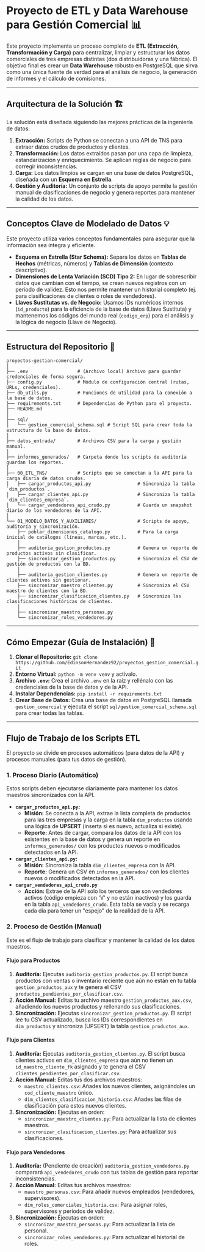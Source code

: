 # Proyecto de ETL y Data Warehouse para Gestión Comercial 📊

Este proyecto implementa un proceso completo de **ETL (Extracción, Transformación y Carga)** para centralizar, limpiar y estructurar los datos comerciales de tres empresas distintas (dos distribuidoras y una fábrica). El objetivo final es crear un **Data Warehouse** robusto en PostgreSQL que sirva como una única fuente de verdad para el análisis de negocio, la generación de informes y el cálculo de comisiones.

---
## Arquitectura de la Solución 🏗️

La solución está diseñada siguiendo las mejores prácticas de la ingeniería de datos:

1.  **Extracción:** Scripts de Python se conectan a una API de TNS para extraer datos crudos de productos y clientes.
2.  **Transformación:** Los datos extraídos pasan por una capa de limpieza, estandarización y enriquecimiento. Se aplican reglas de negocio para corregir inconsistencias.
3.  **Carga:** Los datos limpios se cargan en una base de datos PostgreSQL, diseñada con un **Esquema en Estrella**.
4.  **Gestión y Auditoría:** Un conjunto de scripts de apoyo permite la gestión manual de clasificaciones de negocio y genera reportes para mantener la calidad de los datos.

---
## Conceptos Clave de Modelado de Datos 💡

Este proyecto utiliza varios conceptos fundamentales para asegurar que la información sea íntegra y eficiente.

* **Esquema en Estrella (Star Schema):** Separa los datos en **Tablas de Hechos** (métricas, números) y **Tablas de Dimensión** (contexto descriptivo).
* **Dimensiones de Lenta Variación (SCD) Tipo 2:** En lugar de sobrescribir datos que cambian con el tiempo, se crean nuevos registros con un período de validez. Esto nos permite mantener un historial completo (ej. para clasificaciones de clientes o roles de vendedores).
* **Llaves Sustitutas vs. de Negocio:** Usamos IDs numéricos internos (`id_producto`) para la eficiencia de la base de datos (Llave Sustituta) y mantenemos los códigos del mundo real (`codigo_erp`) para el análisis y la lógica de negocio (Llave de Negocio).

---
## Estructura del Repositorio 📂

```
proyectos-gestion-comercial/
│
├── .env                  # (Archivo local) Archivo para guardar credenciales de forma segura.
├── config.py             # Módulo de configuración central (rutas, URLs, credenciales).
├── db_utils.py           # Funciones de utilidad para la conexión a la base de datos.
├── requirements.txt      # Dependencias de Python para el proyecto.
├── README.md
│
├── sql/
│   └── gestion_comercial_schema.sql # Script SQL para crear toda la estructura de la base de datos.
│
├── datos_entrada/        # Archivos CSV para la carga y gestión manual.
│
├── informes_generados/   # Carpeta donde los scripts de auditoría guardan los reportes.
│
├── 00_ETL_TNS/           # Scripts que se conectan a la API para la carga diaria de datos crudos.
│   ├── cargar_productos_api.py                 # Sincroniza la tabla `dim_productos`.
│   ├── cargar_clientes_api.py                  # Sincroniza la tabla `dim_clientes_empresa`.
│   └── cargar_vendedores_api_crudo.py          # Guarda un snapshot diario de los vendedores de la API.
│
└── 01_MODELO_DATOS_Y_AUXILIARES/               # Scripts de apoyo, auditoría y sincronización.
    ├── poblar_dimensiones_catalogo.py          # Para la carga inicial de catálogos (líneas, marcas, etc.).
    │
    ├── auditoria_gestion_productos.py          # Genera un reporte de productos activos sin clasificar.
    ├── sincronizar_gestion_productos.py        # Sincroniza el CSV de gestión de productos con la BD.
    │
    ├── auditoria_gestion_clientes.py           # Genera un reporte de clientes activos sin gestionar.
    ├── sincronizar_maestro_clientes.py         # Sincroniza el CSV maestro de clientes con la BD.
    ├── sincronizar_clasificacion_clientes.py   # Sincroniza las clasificaciones históricas de clientes.
    │
    ├── sincronizar_maestro_personas.py
    └── sincronizar_roles_vendedores.py
```

---
## Cómo Empezar (Guía de Instalación) 🚀

1.  **Clonar el Repositorio:** `git clone https://github.com/EdinsonHernandez92/proyectos_gestion_comercial.git`
2.  **Entorno Virtual:** `python -m venv venv` y actívalo.
3.  **Archivo `.env`:** Crea el archivo `.env` en la raíz y rellénalo con las credenciales de la base de datos y de la API.
4.  **Instalar Dependencias:** `pip install -r requirements.txt`
5.  **Crear Base de Datos:** Crea una base de datos en PostgreSQL llamada `gestion_comercial` y ejecuta el script `sql/gestion_comercial_schema.sql` para crear todas las tablas.

---
## Flujo de Trabajo de los Scripts ETL

El proyecto se divide en procesos automáticos (para datos de la API) y procesos manuales (para tus datos de gestión).

### 1. Proceso Diario (Automático)
Estos scripts deben ejecutarse diariamente para mantener los datos maestros sincronizados con la API.

* **`cargar_productos_api.py`:**
    * **Misión:** Se conecta a la API, extrae la lista completa de productos para las tres empresas y la carga en la tabla `dim_productos` usando una lógica de **UPSERT** (inserta si es nuevo, actualiza si existe).
    * **Reporte:** Antes de cargar, compara los datos de la API con los existentes en la base de datos y genera un reporte en `informes_generados/` con los productos nuevos o modificados detectados en la API.
* **`cargar_clientes_api.py`:**
    * **Misión:** Sincroniza la tabla `dim_clientes_empresa` con la API.
    * **Reporte:** Genera un CSV en `informes_generados/` con los clientes nuevos o modificados detectados en la API.
* **`cargar_vendedores_api_crudo.py`**
    * **Acción:** Extrae de la API solo los terceros que son vendedores activos (código empieza con 'V' y no están inactivos) y los guarda en la tabla `api_vendedores_crudo`. Esta tabla se vacía y se recarga cada día para tener un "espejo" de la realidad de la API.

### 2. Proceso de Gestión (Manual)
Este es el flujo de trabajo para clasificar y mantener la calidad de los datos maestros.

#### Flujo para Productos
1.  **Auditoría:** Ejecutas `auditoria_gestion_productos.py`. El script busca productos con ventas o inventario reciente que aún no están en tu tabla `gestion_productos_aux` y te genera el CSV `productos_pendientes_por_clasificar.csv`.
2.  **Acción Manual:** Editas tu archivo maestro `gestion_productos_aux.csv`, añadiendo los nuevos productos y rellenando sus clasificaciones.
3.  **Sincronización:** Ejecutas `sincronizar_gestion_productos.py`. El script lee tu CSV actualizado, busca los IDs correspondientes en `dim_productos` y sincroniza (UPSERT) la tabla `gestion_productos_aux`.

#### Flujo para Clientes
1.  **Auditoría:** Ejecutas `auditoria_gestion_clientes.py`. El script busca clientes activos en `dim_clientes_empresa` que aún no tienen un `id_maestro_cliente_fk` asignado y te genera el CSV `clientes_pendientes_por_clasificar.csv`.
2.  **Acción Manual:** Editas tus dos archivos maestros:
    * `maestro_clientes.csv`: Añades los nuevos clientes, asignándoles un `cod_cliente_maestro` único.
    * `dim_clientes_clasificacion_historia.csv`: Añades las filas de clasificación para estos nuevos clientes.
3.  **Sincronización:** Ejecutas en orden:
    * `sincronizar_maestro_clientes.py`: Para actualizar la lista de clientes maestros.
    * `sincronizar_clasificacion_clientes.py`: Para actualizar sus clasificaciones.

#### Flujo para Vendedores
1.  **Auditoría:** (Pendiente de creación) `auditoria_gestion_vendedores.py` comparará `api_vendedores_crudo` con tus tablas de gestión para reportar inconsistencias.
2.  **Acción Manual:** Editas tus archivos maestros:
    * `maestro_personas.csv`: Para añadir nuevos empleados (vendedores, supervisores).
    * `dim_roles_comerciales_historia.csv`: Para asignar roles, supervisores y periodos de validez.
3.  **Sincronización:** Ejecutas en orden:
    * `sincronizar_maestro_personas.py`: Para actualizar la lista de personal.
    * `sincronizar_roles_vendedores.py`: Para actualizar el historial de roles.